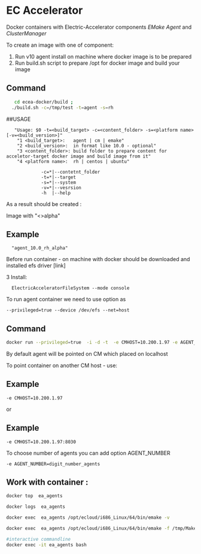 
# EC Accelerator
Docker containers with Electric-Accelerator components
  *EMake*  *Agent* and *ClusterManager*
  
To create an image with one of component:

1. Run v10 agent install on machine where docker image is to be prepared
2. Run build.sh script to prepare /opt for docker image and build your image 

## Command
```bash
   cd ecea-docker/build ;
  ./build.sh -c=/tmp/test -t=agent -s=rh
```



##USAGE
```
   "Usage: $0 -t=<build_target> -c=<content_folder> -s=<platform name> [-v=<build_version>]"
    "1 <build_target>:   agent | cm | emake"
    "2 <build_version>:  in format like 10.0 - optional"
    "3 <content_folder>: build folder to prepare content for acceletor-target docker image and build image from it"
    "4 <platform name>:  rh | centos | ubuntu" 

             -c=*|--contetnt_folder
             -t=*|--target
             -s=*|--system
             -v=*|--vesrsion
             -h  |--help
```
As a result should be created :

Image with "<name of component>_<build version>_<>alpha"

## Example

```
  "agent_10.0_rh_alpha"
```

Before run container - on machine with docker should be downloaded and installed efs driver [link]

3  Install: 
``` 
  ElectricAcceleratorFileSystem --mode console
```



To run agent container we need to use option as 

```
--privileged=true --device /dev/efs --net=host
```

## Command

```bash
docker run --privileged=true  -i -d -t  -e CMHOST=10.200.1.97 -e AGENT_NUMBER=8  --device /dev/efs --net=host --name=ec_agent  agent_10.0_rh_alpha
```

By default agent will be pointed on CM which placed on localhost 

To point container on another CM host - use:

## Example

```
-e CMHOST=10.200.1.97
```
or 

## Example

```
-e CMHOST=10.200.1.97:8030
```
To choose number of agents you can add option AGENT_NUMBER 

```
-e AGENT_NUMBER=digit_number_agents
```

## Work with container :

```bash
docker top  ea_agents
```
```bash
docker logs  ea_agents
```

```bash
docker exec  ea_agents /opt/ecloud/i686_Linux/64/bin/emake -v
```
```bash
docker exec  ea_agents /opt/ecloud/i686_Linux/64/bin/emake -f /tmp/Makefile
```

```bash
#interactive commandline
docker exec -it ea_agents bash
```


